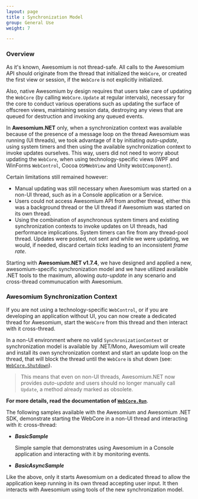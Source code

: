 ```yaml
---
layout: page
title : Synchronization Model
group: General Use
weight: 7

---
```


### Overview

As it's known, Awesomium is not thread-safe. All calls to the Awesomium API should originate from the thread that initialized the `WebCore`, or created the first view or session, if the `WebCore` is not explicitly initialized.

Also, native Awesomium by design requires that users take care of updating the `WebCore` (by calling `WebCore.Update` at regular intervals), necessary for the core to conduct various operations such as updating the surface of offscreen views, maintaining session data, destroying any views that are queued for destruction and invoking any queued events.

In **Awesomium.NET** only, when a synchronization context was available because of the presence of a message loop on the thread Awesomium was running (UI threads), we took advantage of it by initiating *auto-update*, using system timers and then using the available synchronization context to invoke updates ourselves. This way, users did not need to worry about updating the `WebCore`, when using technology-specific views (WPF and WinForms `WebControl`, Cocoa `OSMWebView` and Unity `WebUIComponent`).

Certain limitations still remained however:

* Manual updating was still necessary when Awesomium was started on a non-UI thread, such as in a Console application or a Service.
* Users could not access Awesomium API from another thread, either this was a background thread or the UI thread if Awesomium was started on its own thread.
* Using the combination of asynchronous system timers and existing synchronization contexts to invoke updates on UI threads, had performance implications. System timers can fire from any thread-pool thread. Updates were posted, not sent and while we were updating, we would, if needed, discard certain *ticks* leading to an inconsistent *frame rate*.

Starting with **Awesomium.NET v1.7.4**, we have designed and applied a new, awesomium-specific synchronization model and we have utilized available .NET tools to the maximum, allowing *auto-update* in any scenario and cross-thread communucation with Awesomium.

### Awesomium Synchronization Context

If you are not using a technology-specific `WebControl`, or if you are developing an application without UI, you can now create a dedicated thread for Awesomium, start the `WebCore` from this thread and then interact with it cross-thread.

In a non-UI environment where no valid `SynchronizationContext` or synchronization model is available by .NET/Mono, Awesomium will create and install its own synchronization context and start an update loop on the thread, that will block the thread until the `WebCore` is shut down (see: [`WebCore.Shutdown`]()).

> This means that even on non-UI threads, Awesomium.NET now provides *auto-update* and users should no longer manually call `Update`, a method already marked as obsolete.


**For more details, read the documentation of [`WebCore.Run`]()**.

The following samples available with the Awesomium and Awesomium .NET SDK, demonstrate starting the WebCore in a non-UI thread and interacting with it: cross-thread:

* **_BasicSample_**

  Simple sample that demonstrates using Awesomium in a Console application and interacting with it by monitoring events.

* **_BasicAsyncSample_**

 Like the above, only it starts Awesomium on a dedicated thread to allow the application keep running in its own thread accepting user input. It then interacts with Awesomium using tools of the new synchronization model.


